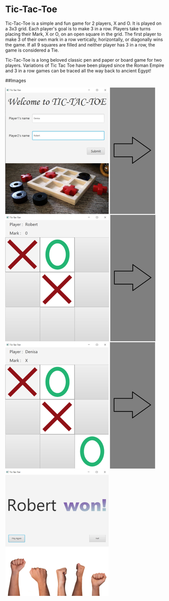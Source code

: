 # Tic-Tac-Toe

Tic-Tac-Toe is a simple and fun game for 2 players, X and O. It is played on a 3x3 grid. Each player's goal is to make 3 in a row. Players take turns placing their Mark, X or O, on an open square in the grid. The first player to make 3 of their own mark in a row vertically, horizontally, or diagonally wins the game. If all 9 squares are filled and neither player has 3 in a row, the game is considered a Tie.

Tic-Tac-Toe is a long beloved classic pen and paper or board game for two players. Variations of Tic Tac Toe have been played since the Roman Empire and 3 in a row games can be traced all the way back to ancient Egypt!

##Images

<img src="https://github.com/DenisaXXIV/Tic-Tac-Toe/blob/master/src/Scene1.png" height="400px"> <img src="https://github.com/DenisaXXIV/Tic-Tac-Toe/blob/master/src/to.png" height="400px"> <img src="https://github.com/DenisaXXIV/Tic-Tac-Toe/blob/master/src/Scene2.png" height="400px"> <img src="https://github.com/DenisaXXIV/Tic-Tac-Toe/blob/master/src/to.png" height="400px"> <img src="https://github.com/DenisaXXIV/Tic-Tac-Toe/blob/master/src/Scene2-2.png" height="400px"> <img src="https://github.com/DenisaXXIV/Tic-Tac-Toe/blob/master/src/to.png" height="400px"> <img src="https://github.com/DenisaXXIV/Tic-Tac-Toe/blob/master/src/Scene3.png" height="400px">
